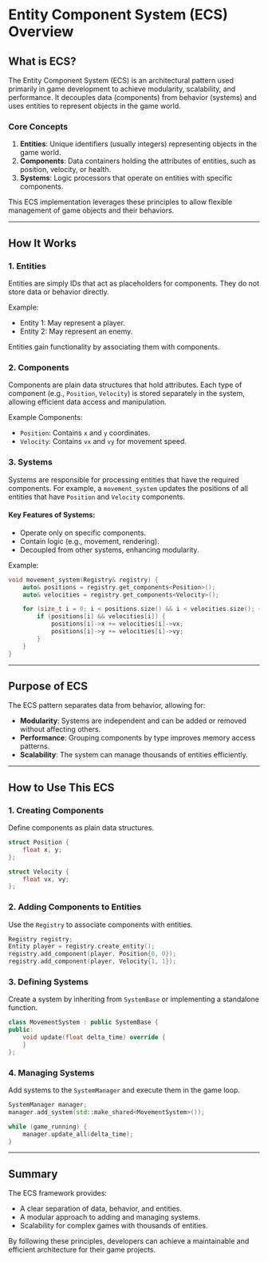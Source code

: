 # Entity Component System (ECS) Overview

## What is ECS?
The Entity Component System (ECS) is an architectural pattern used primarily in game development to achieve modularity, scalability, and performance. It decouples data (components) from behavior (systems) and uses entities to represent objects in the game world.

### Core Concepts
1. **Entities**: Unique identifiers (usually integers) representing objects in the game world.
2. **Components**: Data containers holding the attributes of entities, such as position, velocity, or health.
3. **Systems**: Logic processors that operate on entities with specific components.

This ECS implementation leverages these principles to allow flexible management of game objects and their behaviors.

---

## How It Works

### 1. **Entities**
Entities are simply IDs that act as placeholders for components. They do not store data or behavior directly.

Example:
- Entity 1: May represent a player.
- Entity 2: May represent an enemy.

Entities gain functionality by associating them with components.

### 2. **Components**
Components are plain data structures that hold attributes. Each type of component (e.g., `Position`, `Velocity`) is stored separately in the system, allowing efficient data access and manipulation.

Example Components:
- `Position`: Contains `x` and `y` coordinates.
- `Velocity`: Contains `vx` and `vy` for movement speed.

### 3. **Systems**
Systems are responsible for processing entities that have the required components. For example, a `movement_system` updates the positions of all entities that have `Position` and `Velocity` components.

#### Key Features of Systems:
- Operate only on specific components.
- Contain logic (e.g., movement, rendering).
- Decoupled from other systems, enhancing modularity.

Example:
```cpp
void movement_system(Registry& registry) {
    auto& positions = registry.get_components<Position>();
    auto& velocities = registry.get_components<Velocity>();

    for (size_t i = 0; i < positions.size() && i < velocities.size(); ++i) {
        if (positions[i] && velocities[i]) {
            positions[i]->x += velocities[i]->vx;
            positions[i]->y += velocities[i]->vy;
        }
    }
}
```

---

## Purpose of ECS
The ECS pattern separates data from behavior, allowing for:
- **Modularity**: Systems are independent and can be added or removed without affecting others.
- **Performance**: Grouping components by type improves memory access patterns.
- **Scalability**: The system can manage thousands of entities efficiently.

---

## How to Use This ECS

### 1. Creating Components
Define components as plain data structures.
```cpp
struct Position {
    float x, y;
};

struct Velocity {
    float vx, vy;
};
```

### 2. Adding Components to Entities
Use the `Registry` to associate components with entities.
```cpp
Registry registry;
Entity player = registry.create_entity();
registry.add_component(player, Position{0, 0});
registry.add_component(player, Velocity{1, 1});
```

### 3. Defining Systems
Create a system by inheriting from `SystemBase` or implementing a standalone function.
```cpp
class MovementSystem : public SystemBase {
public:
    void update(float delta_time) override {
    }
};
```

### 4. Managing Systems
Add systems to the `SystemManager` and execute them in the game loop.
```cpp
SystemManager manager;
manager.add_system(std::make_shared<MovementSystem>());

while (game_running) {
    manager.update_all(delta_time);
}
```

---

## Summary
The ECS framework provides:
- A clear separation of data, behavior, and entities.
- A modular approach to adding and managing systems.
- Scalability for complex games with thousands of entities.

By following these principles, developers can achieve a maintainable and efficient architecture for their game projects.

